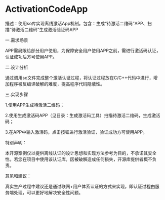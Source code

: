 # ActivationCodeApp
描述：使用so库实现离线激活App机制。包含：生成“待激活二维码”APP、扫描“待激活二维码”生成激活验证码APP

一.需求场景

APP需局限给部分用户使用，为保障安全用户使用APP之前，需进行激活码认证，认证成功后方可使用APP。

二.设计分析

通过调用so文件完成整个激活认证过程，将认证过程放在C/C++代码中进行，增加程序被反编译破解的难度，提高程序代码隐蔽性。

三.实现步骤

1.使用APP生成待激活二维码；

2.使用生成激活码APP（见目录：生成激活码工具）扫描待激活二维码，生成激活码；

3.在APP中输入激活码，点击按钮进行激活验证，验证成功方可使用APP。




特别声明：

本开源案例仅以提供离线认证的设计思想和实现方法参考为目的，不承诺其安全性。若您在项目中使用该认证库，因被破解造成任何损失，开源库提供者概不负责。


意见和建议：

真实生产过程中建议还是通过联网+用户体系认证的方式来实现，即认证过程由服务端处理，可以更好地解决安全性问题。



